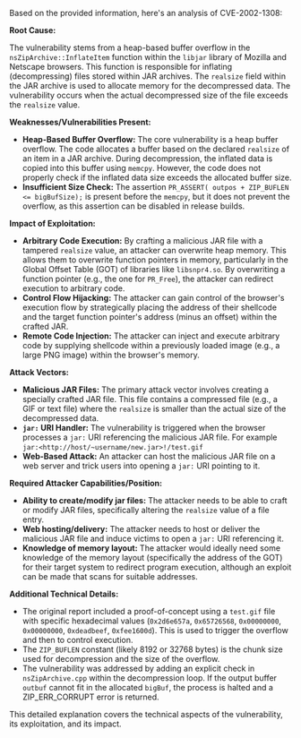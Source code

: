 Based on the provided information, here's an analysis of CVE-2002-1308:

**Root Cause:**

The vulnerability stems from a heap-based buffer overflow in the `nsZipArchive::InflateItem` function within the `libjar` library of Mozilla and Netscape browsers. This function is responsible for inflating (decompressing) files stored within JAR archives. The `realsize` field within the JAR archive is used to allocate memory for the decompressed data. The vulnerability occurs when the actual decompressed size of the file exceeds the `realsize` value.

**Weaknesses/Vulnerabilities Present:**

*   **Heap-Based Buffer Overflow:** The core vulnerability is a heap buffer overflow. The code allocates a buffer based on the declared `realsize` of an item in a JAR archive. During decompression, the inflated data is copied into this buffer using `memcpy`. However, the code does not properly check if the inflated data size exceeds the allocated buffer size.
*   **Insufficient Size Check:** The assertion `PR_ASSERT( outpos + ZIP_BUFLEN <= bigBufSize);` is present before the `memcpy`, but it does not prevent the overflow, as this assertion can be disabled in release builds.

**Impact of Exploitation:**

*   **Arbitrary Code Execution:** By crafting a malicious JAR file with a tampered `realsize` value, an attacker can overwrite heap memory. This allows them to overwrite function pointers in memory, particularly in the Global Offset Table (GOT) of libraries like `libsnpr4.so`. By overwriting a function pointer (e.g., the one for `PR_Free`), the attacker can redirect execution to arbitrary code.
*   **Control Flow Hijacking:** The attacker can gain control of the browser's execution flow by strategically placing the address of their shellcode and the target function pointer's address (minus an offset) within the crafted JAR.
*   **Remote Code Injection:** The attacker can inject and execute arbitrary code by supplying shellcode within a previously loaded image (e.g., a large PNG image) within the browser's memory.

**Attack Vectors:**

*   **Malicious JAR Files:** The primary attack vector involves creating a specially crafted JAR file. This file contains a compressed file (e.g., a GIF or text file) where the `realsize` is smaller than the actual size of the decompressed data.
*   **`jar:` URI Handler:** The vulnerability is triggered when the browser processes a `jar:` URI referencing the malicious JAR file. For example `jar:<http://host/~username/new.jar>!/test.gif`
*   **Web-Based Attack:** An attacker can host the malicious JAR file on a web server and trick users into opening a `jar:` URI pointing to it.

**Required Attacker Capabilities/Position:**

*   **Ability to create/modify jar files:** The attacker needs to be able to craft or modify JAR files, specifically altering the `realsize` value of a file entry.
*   **Web hosting/delivery:** The attacker needs to host or deliver the malicious JAR file and induce victims to open a `jar:` URI referencing it.
*   **Knowledge of memory layout:** The attacker would ideally need some knowledge of the memory layout (specifically the address of the GOT) for their target system to redirect program execution, although an exploit can be made that scans for suitable addresses.

**Additional Technical Details:**

*   The original report included a proof-of-concept using a `test.gif` file with specific hexadecimal values (`0x2d6e657a`, `0x65726568`, `0x00000000`, `0x00000000`, `0xdeadbeef`, `0xfee1600d`). This is used to trigger the overflow and then to control execution.
*   The `ZIP_BUFLEN` constant (likely 8192 or 32768 bytes) is the chunk size used for decompression and the size of the overflow.
*   The vulnerability was addressed by adding an explicit check in `nsZipArchive.cpp` within the decompression loop. If the output buffer `outbuf` cannot fit in the allocated `bigBuf`, the process is halted and a ZIP\_ERR\_CORRUPT error is returned.

This detailed explanation covers the technical aspects of the vulnerability, its exploitation, and its impact.